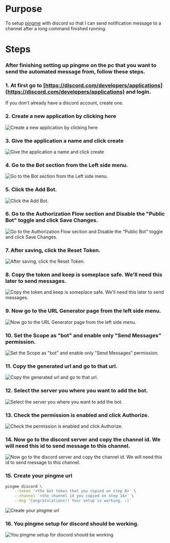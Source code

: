 # Purpose
To setup [pingme](https://github.com/kha7iq/pingme) with discord so that I can send notification message to a channel after a long command finished running.

# Steps
### After finishing setting up pingme on the pc that you want to send the automated message from, follow these steps.

### 1.  At first go to [https://discord.com/developers/applications](https://discord.com/developers/applications) and login. 

If you don't already have a discord account, create one.

### 2. Create a new application by clicking here
![Create a new application by clicking here](https://raw.githubusercontent.com/minhaz1217/devops-notes/master/45.%20setting%20up%20pingme%20with%20discord%20for%20automated%20notification/images/01.%20click%20here%20to%20create%20an%20application.png)


### 3. Give the application a name and click create
![Give the application a name and click create](https://raw.githubusercontent.com/minhaz1217/devops-notes/master/45.%20setting%20up%20pingme%20with%20discord%20for%20automated%20notification/images/02.%20give%20this%20application%20a%20name.png)


### 4. Go to the Bot section from the Left side menu.
![Go to the Bot section from the Left side menu.](https://raw.githubusercontent.com/minhaz1217/devops-notes/master/45.%20setting%20up%20pingme%20with%20discord%20for%20automated%20notification/images/03.%20go%20to%20the%20bot%20section.png)


### 5. Click the Add Bot.
![Click the Add Bot.](https://raw.githubusercontent.com/minhaz1217/devops-notes/master/45.%20setting%20up%20pingme%20with%20discord%20for%20automated%20notification/images/04.%20click%20here%20to%20add%20a%20bot.png)


### 6. Go to the Authorization Flow section and **Disable** the "Public Bot" toggle and click Save Changes.
![Go to the Authorization Flow section and Disable the "Public Bot" toggle and click Save Changes.](https://raw.githubusercontent.com/minhaz1217/devops-notes/master/45.%20setting%20up%20pingme%20with%20discord%20for%20automated%20notification/images/05.%20disable%20public%20and%20click%20save.png)


### 7. After saving, click the Reset Token.
![After saving, click the Reset Token.](https://raw.githubusercontent.com/minhaz1217/devops-notes/master/45.%20setting%20up%20pingme%20with%20discord%20for%20automated%20notification/images/06.%20click%20on%20the%20reset%20token%20to%20view%20the%20bot%20token.png)


### 8. Copy the token and keep is someplace safe. We'll need this later to send messages.
![Copy the token and keep is someplace safe. We'll need this later to send messages.](https://raw.githubusercontent.com/minhaz1217/devops-notes/master/45.%20setting%20up%20pingme%20with%20discord%20for%20automated%20notification/images/07.%20save%20the%20bot%20token.png)


### 9. Now go to the URL Generator page from the left side menu.
![Now go to the URL Generator page from the left side menu.](https://raw.githubusercontent.com/minhaz1217/devops-notes/master/45.%20setting%20up%20pingme%20with%20discord%20for%20automated%20notification/images/08.%20go%20to%20url%20generator.png)


### 10. Set the Scope as "bot" and enable only "Send Messages" permission.
![Set the Scope as "bot" and enable only "Send Messages" permission.](https://raw.githubusercontent.com/minhaz1217/devops-notes/master/45.%20setting%20up%20pingme%20with%20discord%20for%20automated%20notification/images/09.%20only%20enable%20this%20two%20option.png)


### 11. Copy the generated url and go to that url.
![Copy the generated url and go to that url.](https://raw.githubusercontent.com/minhaz1217/devops-notes/master/45.%20setting%20up%20pingme%20with%20discord%20for%20automated%20notification/images/10.%20copy%20the%20generated%20url.png)


### 12. Select the server you where you want to add the bot.
![Select the server you where you want to add the bot.](https://raw.githubusercontent.com/minhaz1217/devops-notes/master/45.%20setting%20up%20pingme%20with%20discord%20for%20automated%20notification/images/11.%20authenticate%20the%20bot%20for%20the%20server%20you%20want.png)


### 13. Check the permission is enabled and click Authorize.
![Check the permission is enabled and click Authorize.](https://raw.githubusercontent.com/minhaz1217/devops-notes/master/45.%20setting%20up%20pingme%20with%20discord%20for%20automated%20notification/images/12.%20check%20the%20permission%20and%20authorize.png)


### 14. Now go to the discord server and copy the channel id. We will need this id to send message to this channel.
![Now go to the discord server and copy the channel id. We will need this id to send message to this channel.](https://raw.githubusercontent.com/minhaz1217/devops-notes/master/45.%20setting%20up%20pingme%20with%20discord%20for%20automated%20notification/images/13.%20now%20go%20to%20the%20server%20and%20copy%20a%20channel%20id.png)


### 15. Create your pingme url
```bash
pingme discord \
    --token '<the bot token that you copied on step 8>' \
    --channel '<the channel id you copied on step 14>' \
    --msg 'Congratulations!! Your setup is working. :)'
```
![Create your pingme url](https://raw.githubusercontent.com/minhaz1217/devops-notes/master/45.%20setting%20up%20pingme%20with%20discord%20for%20automated%20notification/images/14.%20make%20the%20pingme%20commad%20using%20token%2C%20channel%20id%20and%20a%20message.png)


### 16. You pingme setup for discord should be working.
![You pingme setup for discord should be working](https://raw.githubusercontent.com/minhaz1217/devops-notes/master/45.%20setting%20up%20pingme%20with%20discord%20for%20automated%20notification/images/15.%20pingme%20should%20be%20working.png)
